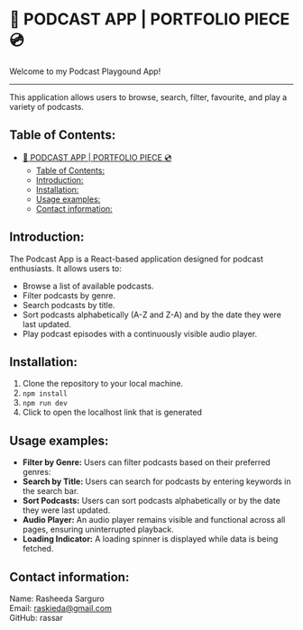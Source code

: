 # 🎵 PODCAST APP | PORTFOLIO PIECE 💿

Welcome to my Podcast Playgound App! <hr>
This application allows users to browse, search, filter, favourite, and play a variety of podcasts.

## Table of Contents:

- [🎵 PODCAST APP | PORTFOLIO PIECE 💿](#-podcast-app--portfolio-piece-)
  - [Table of Contents:](#table-of-contents)
  - [Introduction:](#introduction)
  - [Installation:](#installation)
  - [Usage examples:](#usage-examples)
  - [Contact information:](#contact-information)

## Introduction:

The Podcast App is a React-based application designed for podcast enthusiasts. It allows users to:

- Browse a list of available podcasts.
- Filter podcasts by genre.
- Search podcasts by title.
- Sort podcasts alphabetically (A-Z and Z-A) and by the date they were last updated.
- Play podcast episodes with a continuously visible audio player.

## Installation:

1. Clone the repository to your local machine.
2. `npm install`
3. `npm run dev`
4. Click to open the localhost link that is generated

## Usage examples:

- **Filter by Genre:** Users can filter podcasts based on their preferred genres:
- **Search by Title:** Users can search for podcasts by entering keywords in the search bar.
- **Sort Podcasts:** Users can sort podcasts alphabetically or by the date they were last updated.
- **Audio Player:** An audio player remains visible and functional across all pages, ensuring uninterrupted playback.
- **Loading Indicator:** A loading spinner is displayed while data is being fetched.

## Contact information:

Name: Rasheeda Sarguro <br>
Email: raskieda@gmail.com <br>
GitHub: rassar
